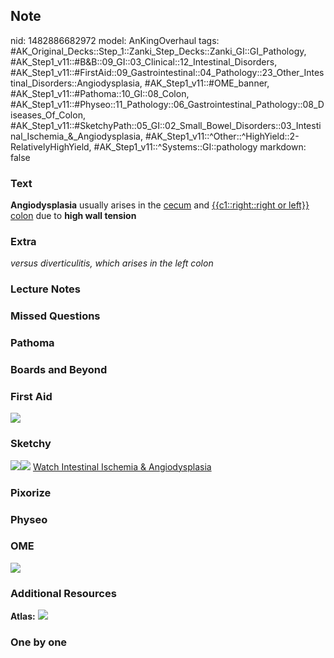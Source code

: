 ## Note
nid: 1482886682972
model: AnKingOverhaul
tags: #AK_Original_Decks::Step_1::Zanki_Step_Decks::Zanki_GI::GI_Pathology, #AK_Step1_v11::#B&B::09_GI::03_Clinical::12_Intestinal_Disorders, #AK_Step1_v11::#FirstAid::09_Gastrointestinal::04_Pathology::23_Other_Intestinal_Disorders::Angiodysplasia, #AK_Step1_v11::#OME_banner, #AK_Step1_v11::#Pathoma::10_GI::08_Colon, #AK_Step1_v11::#Physeo::11_Pathology::06_Gastrointestinal_Pathology::08_Diseases_Of_Colon, #AK_Step1_v11::#SketchyPath::05_GI::02_Small_Bowel_Disorders::03_Intestinal_Ischemia_&_Angiodysplasia, #AK_Step1_v11::^Other::^HighYield::2-RelativelyHighYield, #AK_Step1_v11::^Systems::GI::pathology
markdown: false

### Text
<div>
  <b>Angiodysplasia</b> usually arises in the <u>cecum</u> and
  <u>{{c1::right::right or left}} colon</u> due to <b>high wall
  tension</b>
</div>

### Extra
<i>versus diverticulitis, which arises in the left colon</i>

### Lecture Notes


### Missed Questions


### Pathoma


### Boards and Beyond


### First Aid
<img src="tmpfXkrvL.png">

### Sketchy
<img src=
"Angiodysplasia%20colon%20elderly%2060%20years_1566160514431.jpg"><img src="Zoverall%20picture%20(45)_1566160514431.JPG">
<a href=
"https://dashboard.sketchy.com/study/medical/courses/medical-pathophysiology/units/medical-pathophysiology-gi/videos/medical-pathophysiology-gi-small-bowel-disorders-intestinal-ischemia-and-angiodysplasia?utm_source=anki&utm_medium=partnership&utm_campaign=february_update&utm_content=medical">
Watch Intestinal Ischemia & Angiodysplasia</a>

### Pixorize


### Physeo


### OME
<div class="ome-widget">
  <a href="https://onlinemeded.org?ref=anki"><img src=
  "_OME_AnkiFlashcards_General_4.png"></a>
</div>

### Additional Resources
<b>Atlas:</b> <img src="tmpyt8xUs.png">

### One by one

